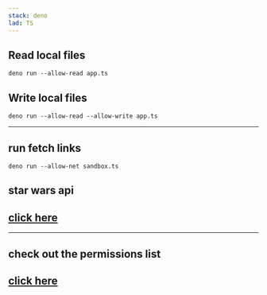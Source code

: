 ```yaml
---
stack: deno
lad: TS
---
```


## Read local files
```
deno run --allow-read app.ts
```

##  Write local files
```
deno run --allow-read --allow-write app.ts
```
---

## run fetch links
```
deno run --allow-net sandbox.ts
```

## star wars api
[click here](https://swapi.dev/)
---
---

## check out the permissions list
[click here](https://deno.land/manual@v1.10.2/getting_started/permissions)
--